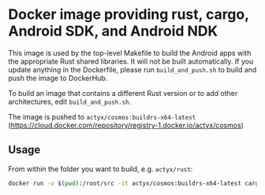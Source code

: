 # Docker image providing rust, cargo, Android SDK, and Android NDK

This image is used by the top-level Makefile to build the Android apps with the appropriate Rust
shared libraries. It will not be built automatically. If you update anything in the Dockerfile,
please run `build_and_push.sh` to build and push the image to DockerHub.

To build an image that contains a different Rust version or to add other architectures, edit
`build_and_push.sh`.

The image is pushed to `actyx/cosmos:buildrs-x64-latest` (https://cloud.docker.com/repository/registry-1.docker.io/actyx/cosmos)

## Usage

From within the folder you want to build, e.g. `actyx/rust`:
```sh
docker run -v $(pwd):/root/src -it actyx/cosmos:buildrs-x64-latest cargo --locked build -p store-lib --release --target i686-linux-android
```
